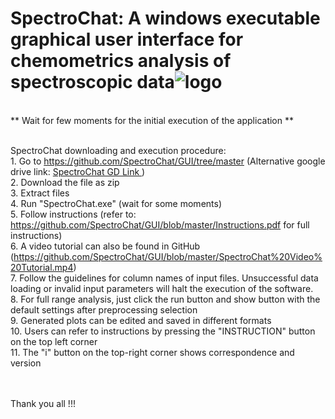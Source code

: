 # SpectroChat: A windows executable graphical user interface for chemometrics analysis of spectroscopic data![logo](https://user-images.githubusercontent.com/128515711/226697817-fc07112d-f217-4442-aab6-59f87c80c5e8.JPG)
<br>** Wait for few moments for the initial execution of the application **

<br>SpectroChat downloading and execution procedure:
<br>1. Go to https://github.com/SpectroChat/GUI/tree/master (Alternative google drive link: <a href="https://drive.google.com/file/d/1H4G0DFwSOp-P6PGywRFlxMgk6evpO30n/view?usp=drive_link">SpectroChat GD Link </a>)
<br>2. Download the file as zip
<br>3. Extract files
<br>4. Run "SpectroChat.exe" (wait for some moments)
<br>5. Follow instructions (refer to: https://github.com/SpectroChat/GUI/blob/master/Instructions.pdf for full instructions)
<br>6. A video tutorial can also be found in GitHub (https://github.com/SpectroChat/GUI/blob/master/SpectroChat%20Video%20Tutorial.mp4)
<br>7. Follow the guidelines for column names of input files. Unsuccessful data loading or invalid input parameters will halt the execution of the software.
<br>8. For full range analysis, just click the run button and show button with the default settings after preprocessing selection
<br>9. Generated plots can be edited and saved in different formats
<br>10. Users can refer to instructions by pressing the "INSTRUCTION" button on the top left corner
<br>11. The "i" button on the top-right corner shows correspondence and version

<br>
<br>
Thank you all !!!
